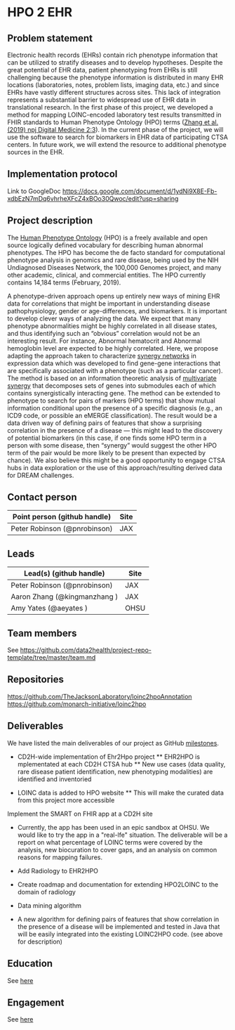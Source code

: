 # HPO 2 EHR

## Problem statement

Electronic health records (EHRs) contain rich phenotype information that can be utilized to stratify diseases and to develop hypotheses. Despite the great potential of EHR data, patient phenotyping from EHRs is still challenging because the phenotype information is distributed in many EHR locations (laboratories, notes, problem lists, imaging data, etc.) and since EHRs have vastly different structures across sites. This lack of integration represents a substantial barrier to widespread use of EHR data in translational research. In the first phase of this project, we developed a method for mapping LOINC-encoded laboratory test results transmitted in FHIR standards to Human Phenotype Ontology (HPO) terms ([Zhang et al. (2019) npj Digital Medicine 2:3](https://www.nature.com/articles/s41746-019-0110-4)). In the current phase of the project, we will use the software to search for biomarkers in EHR data of participating CTSA centers. In future work, we will extend the resource to additional phenotype sources in the EHR.

## Implementation protocol
Link to GoogleDoc https://docs.google.com/document/d/1ydNi9X8E-Fb-xdbEzN7mDq6vhrheXFcZ4xBOo30Qwoc/edit?usp=sharing

## Project description

The [Human Phenotype Ontology](http://www.human-phenotype-ontology.org) (HPO) is a freely available and open source logically defined vocabulary for describing human abnormal phenotypes. The HPO has become the de facto standard for computational phenotype analysis in genomics and rare disease, being used by the NIH Undiagnosed Diseases Network, the 100,000 Genomes project, and many other academic, clinical, and commercial entities. The HPO currently contains 14,184 terms (February, 2019).

A phenotype-driven approach opens up entirely new ways of mining EHR data for correlations that might be important in understanding disease pathophysiology, gender or age-differences, and biomarkers. It is important to develop clever ways of analyzing the data. We expect that many phenotype abnormalities might be highly correlated in all disease states, and thus identifying such an “obvious” correlation would not be an interesting result. For instance, Abnormal hematocrit and Abnormal hemoglobin level are expected to be highly correlated. Here, we propose adapting the approach taken to characterize [synergy networks](https://www.ncbi.nlm.nih.gov/pubmed/18234101) in expression data which was developed to find gene-gene interactions that are specifically associated with a phenotype (such as a particular cancer). The method is based on an information theoretic analysis of [multivariate synergy](https://www.ncbi.nlm.nih.gov/pubmed/17299419) that decomposes sets of genes into submodules each of which contains synergistically interacting gene. The method can be extended to phenotype to search for pairs of markers (HPO terms) that show mutual information conditional upon the presence of a specific diagnosis (e.g., an ICD9 code, or possible an eMERGE classification). The result would be a data driven way of defining pairs of features that show a surprising correlation in the presence of a disease — this might lead to the discovery of potential biomarkers (in this case, if one finds some HPO term in a person with some disease, then “synergy” would suggest the other HPO term of the pair would be more likely to be present than expected by chance). We also believe this might be a good opportunity to engage CTSA hubs in data exploration or the use of this approach/resulting derived data for DREAM challenges. 


## Contact person

Point person (github handle) | Site 
------------------------|---------------
Peter Robinson (@pnrobinson) | JAX 

## Leads 

Lead(s) (github handle) | Site
----------|--------------|
Peter Robinson (@pnrobinson) | JAX
Aaron Zhang (@kingmanzhang ) | JAX
Amy Yates (@aeyates ) | OHSU

## Team members 

See https://github.com/data2health/project-repo-template/tree/master/team.md

## Repositories

https://github.com/TheJacksonLaboratory/loinc2hpoAnnotation
https://github.com/monarch-initiative/loinc2hpo

## Deliverables
We have listed the main deliverables of our project as GitHub [milestones](https://github.com/data2health/hpo2ehr.prj/milestones).

* CD2H-wide implementation of Ehr2Hpo project
** EHR2HPO is mplementated at each CD2H CTSA hub
** New use cases (data quality, rare disease patient identification, new phenotyping modalities) are identified and inventoried
 
* LOINC data is added to HPO website
** This will make the curated data from this project more accessible

Implement the SMART on FHIR app at a CD2H site
* Currently, the app has been used in an epic sandbox at OHSU. We would like to try the app in a "real-lfe" situation. The deliverable will be a report on what percentage of LOINC terms were covered by the analysis, new biocuration to cover gaps, and an analysis on common reasons for mapping failures.

* Add Radiology to EHR2HPO
* Create roadmap and documentation for extending HPO2LOINC to the domain of radiology

* Data mining algorithm
* A new algorithm for defining pairs of features that show correlation in the presence of a disease will be implemented and tested in Java that will be easily integrated into the existing LOINC2HPO code. (see above for description)

## Education

See  [here](education.md)

## Engagement
See [here](engagement.md)


